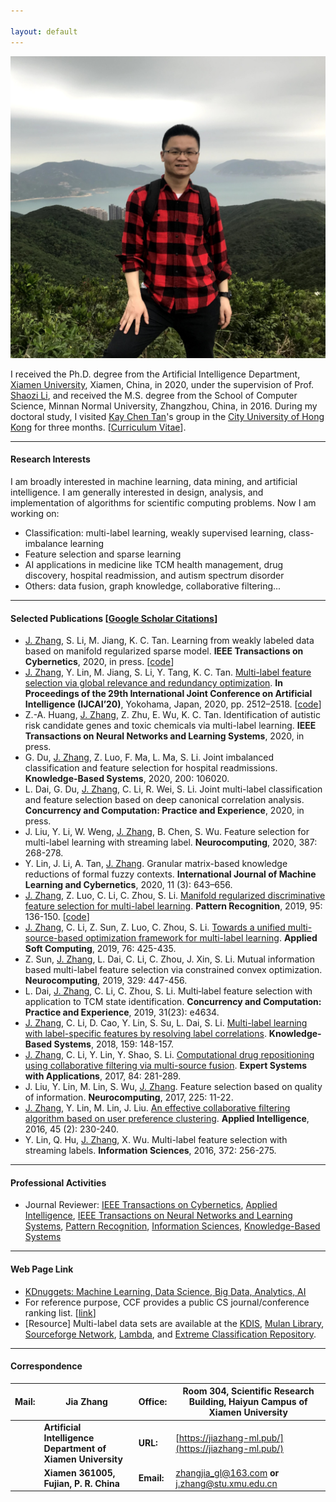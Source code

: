 ```yaml
---

layout: default 
---
```


<img class="profile-picture" src="1.jpg">

I received the Ph.D. degree from the Artificial Intelligence Department, [Xiamen University](https://www.xmu.edu.cn/), Xiamen, China, in 2020, under the supervision of Prof. [Shaozi Li](https://imt.xmu.edu.cn/szdw/js.htm), and received the M.S. degree from the School of Computer Science, Minnan Normal University, Zhangzhou, China, in 2016. During my doctoral study, I visited [Kay Chen Tan](http://www.cityu.edu.hk/stfprofile/kaytan.htm)'s group in the [City University of Hong Kong](https://www.cityu.edu.hk/) for three months. [[Curriculum Vitae](resume.pdf)].

---

#### Research Interests

I am broadly interested in machine learning, data mining, and artificial intelligence. I am generally interested in design, analysis, and implementation of algorithms for scientific computing problems. Now I am working on:

* Classification: multi-label learning, weakly supervised learning, class-imbalance learning
* Feature selection and sparse learning 
* AI applications in medicine like TCM health management, drug discovery, hospital readmission, and autism spectrum disorder
* Others: data fusion, graph knowledge, collaborative filtering...

---

#### Selected Publications [[Google Scholar Citations](https://scholar.google.com/citations?user=yBaTk-gAAAAJ&hl=en)]
* <u>J. Zhang</u>, S. Li, M. Jiang, K. C. Tan. Learning from weakly labeled data based on manifold regularized sparse model. **IEEE Transactions on Cybernetics**, 2020, in press. [[code](MSWL-master.zip)]
* <u>J. Zhang</u>, Y. Lin, M. Jiang, S. Li, Y. Tang, K. C. Tan. [Multi-label feature selection via global relevance and redundancy optimization](0348.pdf). **In Proceedings of the 29th International Joint Conference on Artificial Intelligence (IJCAI’20)**, Yokohama, Japan, 2020, pp. 2512–2518. [[code](GRRO-master.zip)]
* Z.-A. Huang, <u>J. Zhang</u>, Z. Zhu, E. Wu, K. C. Tan. Identification of autistic risk candidate genes and toxic chemicals via multi-label learning. **IEEE Transactions on Neural Networks and Learning Systems**, 2020, in press.
* G. Du, <u>J. Zhang</u>, Z. Luo, F. Ma, L. Ma, S. Li. Joint imbalanced classification and feature selection for hospital readmissions. **Knowledge-Based Systems**, 2020, 200: 106020.
* L. Dai, G. Du, <u>J. Zhang</u>, C. Li, R. Wei, S. Li. Joint multi-label classification and feature selection based on deep canonical correlation analysis. **Concurrency and Computation: Practice and Experience**, 2020, in press. 
* J. Liu, Y. Li, W. Weng, <u>J. Zhang</u>, B. Chen, S. Wu. Feature selection for multi-label learning with streaming label. **Neurocomputing**, 2020, 387: 268-278.
* Y. Lin, J. Li, A. Tan, <u>J. Zhang</u>. Granular matrix-based knowledge reductions of formal fuzzy contexts. **International Journal of Machine Learning and Cybernetics**, 2020, 11 (3): 643–656.
* <u>J. Zhang</u>, Z. Luo, C. Li, C. Zhou, S. Li. [Manifold regularized discriminative feature selection for multi-label learning](1-s2.0-S0031320319302341-main.pdf). **Pattern Recognition**, 2019, 95: 136-150. [[code](MDFS-master.zip)]
* <u>J. Zhang</u>, C. Li, Z. Sun, Z. Luo, C. Zhou, S. Li. [Towards a unified multi-source-based optimization framework for multi-label learning](1-s2.0-S1568494618307051-main.pdf). **Applied Soft Computing**, 2019, 76: 425-435.
* Z. Sun, <u>J. Zhang</u>, L. Dai, C. Li, C. Zhou, J. Xin, S. Li. Mutual information based multi-label feature selection via constrained convex optimization. **Neurocomputing**, 2019, 329: 447-456.
* L. Dai, <u>J. Zhang</u>, C. Li, C. Zhou, S. Li. Multi‐label feature selection with application to TCM state identification. **Concurrency and Computation: Practice and Experience**, 2019, 31(23): e4634.
* <u>J. Zhang</u>, C. Li, D. Cao, Y. Lin, S. Su, L. Dai, S. Li. [Multi-label learning with label-specific features by resolving label correlations](1-s2.0-S0950705118303472-main.pdf). **Knowledge-Based Systems**, 2018, 159: 148-157.
* <u>J. Zhang</u>, C. Li, Y. Lin, Y. Shao, S. Li. [Computational drug repositioning using collaborative filtering via multi-source fusion](1-s2.0-S0957417417303202-main.pdf). **Expert Systems with Applications**, 2017, 84: 281-289.
* J. Liu, Y. Lin, M. Lin, S. Wu, <u>J. Zhang</u>. Feature selection based on quality of information. **Neurocomputing**, 2017, 225: 11-22.
* <u>J. Zhang</u>, Y. Lin, M. Lin, J. Liu. [An effective collaborative filtering algorithm based on user preference clustering](10.1007_s10489-015-0756-9.pdf). **Applied Intelligence**, 2016, 45 (2): 230-240.
* Y. Lin, Q. Hu, <u>J. Zhang</u>, X. Wu. Multi-label feature selection with streaming labels. **Information Sciences**, 2016, 372: 256-275. 

---

#### Professional Activities
* Journal Reviewer: [IEEE Transactions on Cybernetics](https://mc.manuscriptcentral.com/cyb-ieee), [Applied Intelligence](https://www.editorialmanager.com/apin/Default.aspx), [IEEE Transactions on Neural Networks and Learning Systems](https://mc.manuscriptcentral.com/tnnls), [Pattern Recognition](https://www.journals.elsevier.com/pattern-recognition/), [Information Sciences](https://www.journals.elsevier.com/information-sciences), [Knowledge-Based Systems](https://www.journals.elsevier.com/knowledge-based-systems)

---

#### Web Page Link
* [KDnuggets: Machine Learning, Data Science, Big Data, Analytics, AI](https://www.kdnuggets.com/)
* For reference purpose, CCF provides a public CS journal/conference ranking list. [[link](https://www.ccf.org.cn/Academic_Evaluation/By_category/)]
* [Resource] Multi-label data sets are available at the [KDIS](http://www.uco.es/kdis/mllresources/), [Mulan Library](http://mulan.sourceforge.net/datasets.html), [Sourceforge Network](http://waikato.github.io/meka/datasets/), [Lambda](http://www.lamda.nju.edu.cn/files/MDDM-expdata.rar), and [Extreme Classification Repository](http://manikvarma.org/downloads/XC/XMLRepository.html).

---

#### Correspondence

|Mail:  | Jia Zhang| Office: |Room 304, Scientific Research Building, Haiyun Campus of Xiamen University|
| ------------- | ------------- | ------------- | ------------- |
|   | **Artificial Intelligence Department of Xiamen University** | **URL:** |[https://jiazhang-ml.pub/](https://jiazhang-ml.pub/)|
|   | **Xiamen 361005, Fujian, P. R. China** |**Email:** |[zhangjia_gl@163.com](mailto:zhangjia_gl@163.com) **or** [j.zhang@stu.xmu.edu.cn](mailto:j.zhang@stu.xmu.edu.cn)|
